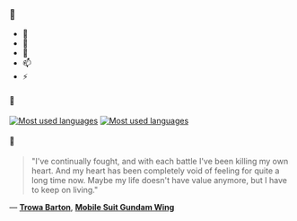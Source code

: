 ### 👋

- 🔭
- 🌱
- 💬
- 📫
- ⚡

#### 🧏

[![Most used languages](https://github-readme-stats-aynah.vercel.app/api/top-langs/?username=aynh&theme=solarized-dark&langs_count=6&layout=compact&hide_title=true)](https://github.com/anuraghazra/github-readme-stats#gh-dark-mode-only)
[![Most used languages](https://github-readme-stats-aynah.vercel.app/api/top-langs/?username=aynh&theme=solarized-light&langs_count=6&layout=compact&hide_title=true)](https://github.com/anuraghazra/github-readme-stats#gh-light-mode-only)

#### 💬

> "I've continually fought, and with each battle I've been killing my own heart. And my heart has been completely void of feeling for quite a long time now. Maybe my life doesn't have value anymore, but I have to keep on living."

&mdash; [**Trowa Barton**](https://myanimelist.net/character.php?q=Trowa%20Barton&cat=character), [**Mobile Suit Gundam Wing**](https://myanimelist.net/search/all?q=Mobile%20Suit%20Gundam%20Wing&cat=all)
